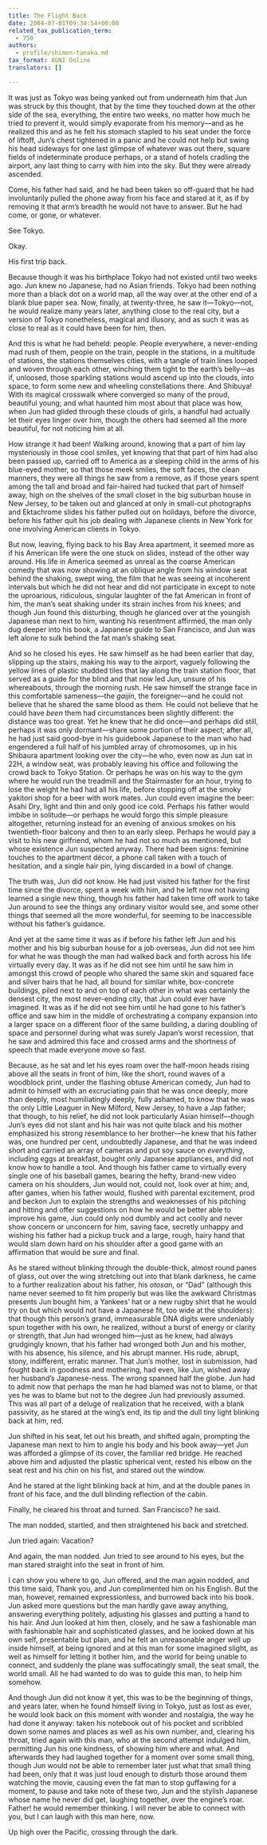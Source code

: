 ```yaml
---
title: The Flight Back
date: 2004-07-01T09:34:54+00:00
related_tax_publication_term:
  - 750
authors:
  - profile/shimon-tanaka.md
tax_format: AGNI Online
translators: []

---
```

It was just as Tokyo was being yanked out from underneath him that Jun was struck by this thought, that by the time they touched down at the other side of the sea, everything, the entire two weeks, no matter how much he tried to prevent it, would simply evaporate from his memory—and as he realized this and as he felt his stomach stapled to his seat under the force of liftoff, Jun’s chest tightened in a panic and he could not help but swing his head sideways for one last glimpse of whatever was out there, square fields of indeterminate produce perhaps, or a stand of hotels cradling the airport, any last thing to carry with him into the sky. But they were already ascended.

Come, his father had said, and he had been taken so off-guard that he had involuntarily pulled the phone away from his face and stared at it, as if by removing it that arm’s breadth he would not have to answer. But he had come, or gone, or whatever.

See Tokyo.

Okay.

His first trip back.

Because though it was his birthplace Tokyo had not existed until two weeks ago. Jun knew no Japanese, had no Asian friends. Tokyo had been nothing more than a black dot on a world map, all the way over at the other end of a blank blue paper sea. Now, finally, at twenty-three, he saw it—Tokyo—not, he would realize many years later, anything close to the real city, but a version of Tokyo nonetheless, magical and illusory, and as such it was as close to real as it could have been for him, then.

And this is what he had beheld: people. People everywhere, a never-ending mad rush of them, people on the train, people in the stations, in a multitude of stations, the stations themselves cities, with a tangle of train lines looped and woven through each other, winching them tight to the earth’s belly—as if, unloosed, those sparkling stations would ascend up into the clouds, into space, to form some new and wheeling constellations there. And Shibuya! With its magical crosswalk where converged so many of the proud, beautiful young; and what haunted him most about that place was how, when Jun had glided through these clouds of girls, a handful had actually let their eyes linger over him, though the others had seemed all the more beautiful, for not noticing him at all.

How strange it had been! Walking around, knowing that a part of him lay mysteriously in those cool smiles, yet knowing that that part of him had also been passed up, carried off to America as a sleeping child in the arms of his blue-eyed mother, so that those meek smiles, the soft faces, the clean manners, they were all things he saw from a remove, as if those years spent among the tall and broad and fair-haired had tucked that part of himself away, high on the shelves of the small closet in the big suburban house in New Jersey, to be taken out and glanced at only in small-cut photographs and Ektachrome slides his father pulled out on holidays, before the divorce, before his father quit his job dealing with Japanese clients in New York for one involving American clients in Tokyo.

But now, leaving, flying back to his Bay Area apartment, it seemed more as if his American life were the one stuck on slides, instead of the other way around. His life in America seemed as unreal as the coarse American comedy that was now showing at an oblique angle from his window seat behind the shaking, swept wing, the film that he was seeing at incoherent intervals but which he did not hear and did not participate in except to note the uproarious, ridiculous, singular laughter of the fat American in front of him, the man’s seat shaking under its strain inches from his knees; and though Jun found this disturbing, though he glanced over at the youngish Japanese man next to him, wanting his resentment affirmed, the man only dug deeper into his book, a Japanese guide to San Francisco, and Jun was left alone to sulk behind the fat man’s shaking seat.

And so he closed his eyes. He saw himself as he had been earlier that day, slipping up the stairs, making his way to the airport, vaguely following the yellow lines of plastic studded tiles that lay along the train station floor, that served as a guide for the blind and that now led Jun, unsure of his whereabouts, through the morning rush. He saw himself the strange face in this comfortable sameness—the _gaijin_, the foreigner—and he could not believe that he shared the same blood as them. He could not believe that he could have _been_ them had circumstances been slightly different: the distance was too great. Yet he knew that he did once—and perhaps did still, perhaps it was only dormant—share some portion of their aspect; after all, he had just said good-bye in his guidebook Japanese to the man who had engendered a full half of his jumbled array of chromosomes, up in his Shibaura apartment looking over the city—he who, even now as Jun sat in 22H, a window seat, was probably leaving his office and following the crowd back to Tokyo Station. Or perhaps he was on his way to the gym where he would run the treadmill and the Stairmaster for an hour, trying to lose the weight he had had all his life, before stopping off at the smoky yakitori shop for a beer with work mates. Jun could even imagine the beer: Asahi Dry, light and thin and only good ice cold. Perhaps his father would imbibe in solitude—or perhaps he would forgo this simple pleasure altogether, returning instead for an evening of anxious smokes on his twentieth-floor balcony and then to an early sleep. Perhaps he would pay a visit to his new girlfriend, whom he had not so much as mentioned, but whose existence Jun suspected anyway. There had been signs: feminine touches to the apartment décor, a phone call taken with a touch of hesitation, and a single hair pin, lying discarded in a bowl of change.

The truth was, Jun did not know. He had just visited his father for the first time since the divorce, spent a week with him, and he left now not having learned a single new thing, though his father had taken time off work to take Jun around to see the things any ordinary visitor would see, and some other things that seemed all the more wonderful, for seeming to be inaccessible without his father’s guidance.

And yet at the same time it was as if before his father left Jun and his mother and his big suburban house for a job overseas, Jun did not see him for what he was though the man had walked back and forth across his life virtually every day. It was as if he did not see him until he saw him in amongst this crowd of people who shared the same skin and squared face and silver hairs that he had, all bound for similar white, box-concrete buildings, piled next to and on top of each other in what was certainly the densest city, the most never-ending city, that Jun could ever have imagined. It was as if he did not see him until he had gone to his father’s office and saw him in the middle of orchestrating a company expansion into a larger space on a different floor of the same building, a daring doubling of space and personnel during what was surely Japan’s worst recession, that he saw and admired this face and crossed arms and the shortness of speech that made everyone move so fast.

Because, as he sat and let his eyes roam over the half-moon heads rising above all the seats in front of him, like the short, round waves of a woodblock print, under the flashing obtuse American comedy, Jun had to admit to himself with an excruciating pain that he was once deeply, more than deeply, most humiliatingly deeply, fully ashamed, to know that he was the only Little Leaguer in New Milford, New Jersey, to have a Jap father; that though, to his relief, he did not look particularly Asian himself—though Jun’s eyes did not slant and his hair was not quite black and his mother emphasized his strong resemblance to her brother—he knew that his father was, one hundred per cent, undoubtedly Japanese, and that he was indeed short and carried an array of cameras and put soy sauce on _everything_, including eggs at breakfast, bought only Japanese appliances, and did not know how to handle a tool. And though his father came to virtually every single one of his baseball games, bearing the hefty, brand-new video camera on his shoulders, Jun would not, could not, look over at him; and, after games, when his father would, flushed with parental excitement, prod and beckon Jun to explain the strengths and weaknesses of his pitching and hitting and offer suggestions on how he would be better able to improve his game, Jun could only nod dumbly and act coolly and never show concern or unconcern for him, saving face, secretly unhappy and wishing his father had a pickup truck and a large, rough, hairy hand that would slam down hard on his shoulder after a good game with an affirmation that would be sure and final.

As he stared without blinking through the double-thick, almost round panes of glass, out over the wing stretching out into that blank darkness, he came to a further realization about his father, his _otosan_, or “Dad” (although this name never seemed to fit him properly but was like the awkward Christmas presents Jun bought him, a Yankees’ hat or a new rugby shirt that he would try on but which would not have a Japanese fit, too wide at the shoulders): that though this person’s grand, immeasurable DNA digits were undeniably spun together with his own, he realized, without a burst of energy or clarity or strength, that Jun had wronged him—just as he knew, had always grudgingly known, that his father had wronged both Jun and his mother, with his absence, his silence, and his abrupt manner. His rude, abrupt, stony, indifferent, erratic manner. That Jun’s mother, lost in submission, had fought back in goodness and mothering, had even, like Jun, wished away her husband’s Japanese-ness. The wrong spanned half the globe. Jun had to admit now that perhaps the man he had blamed was not to blame, or that yes he was to blame but not to the degree Jun had previously assumed. This was all part of a deluge of realization that he received, with a blank passivity, as he stared at the wing’s end, its tip and the dull tiny light blinking back at him, red.

Jun shifted in his seat, let out his breath, and shifted again, prompting the Japanese man next to him to angle his body and his book away—yet Jun was afforded a glimpse of its cover, the familiar red bridge. He reached above him and adjusted the plastic spherical vent, rested his elbow on the seat rest and his chin on his fist, and stared out the window.

And he stared at the light blinking back at him, and at the double panes in front of his face, and the dull blinding reflection of the cabin.

Finally, he cleared his throat and turned. San Francisco? he said.

The man nodded, startled, and then straightened his back and stretched.

Jun tried again: Vacation?

And again, the man nodded. Jun tried to see around to his eyes, but the man stared straight into the seat in front of him.

I can show you where to go, Jun offered, and the man again nodded, and this time said, Thank you, and Jun complimented him on his English. But the man, however, remained expressionless, and burrowed back into his book. Jun asked more questions but the man hardly gave away anything, answering everything politely, adjusting his glasses and putting a hand to his hair. And Jun looked at him then, closely, and he saw a fashionable man with fashionable hair and sophisticated glasses, and he looked down at his own self, presentable but plain, and he felt an unreasonable anger well up inside himself, at being ignored and at this man for some imagined slight, as well as himself for letting it bother him, and the world for being unable to connect, and suddenly the plane was suffocatingly small, the seat small, the world small. All he had wanted to do was to guide this man, to help him somehow.

And though Jun did not know it yet, this was to be the beginning of things, and years later, when he found himself living in Tokyo, just as lost as ever, he would look back on this moment with wonder and nostalgia, the way he had done it anyway: taken his notebook out of his pocket and scribbled down some names and places as well as his own number, and, clearing his throat, tried again with this man, who at the second attempt indulged him, permitting Jun his one kindness, of showing him where and what. And afterwards they had laughed together for a moment over some small thing, though Jun would not be able to remember later just what that small thing had been, only that it was just loud enough to disturb those around them watching the movie, causing even the fat man to stop guffawing for a moment, to pause and take note of these two, Jun and the stylish Japanese whose name he never did get, laughing together, over the engine’s roar. Father! he would remember thinking. I will never be able to connect with you, but I can laugh with this man here, now.

Up high over the Pacific, crossing through the dark.
